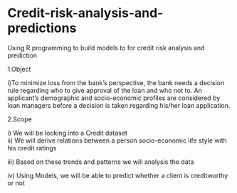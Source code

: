 # Credit-risk-analysis-and-predictions
Using R programming to build models to  for credit risk analysis and prediction

1.Object

i)To minimize loss from the bank’s perspective, the bank needs a decision rule regarding who to give approval of the loan and who not to. An applicant’s demographic and socio-economic profiles are considered by loan managers before a decision is taken regarding his/her loan application. 

2.Scope

i)	We will be looking into a Credit dataset  
ii)	We will derive relations between a person socio-economic life style with his credit ratings 

iii)	Based on these trends and patterns we will analysis the data 

iv)	Using Models, we will be able to predict whether a client is creditworthy or not 

